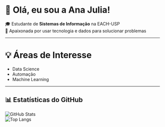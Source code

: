 # 💫 Olá, eu sou a Ana Julia!  

🎓 Estudante de **Sistemas de Informação** na EACH-USP    
🚀 Apaixonada por usar tecnologia e dados para solucionar problemas

---

# 💡 Áreas de Interesse
+ Data Science
+ Automação
+ Machine Learning

---

## 📊 Estatísticas do GitHub
![GitHub Stats](https://github-readme-stats.vercel.app/api?username=najusilva&show_icons=true&theme=tokyonight)  
![Top Langs](https://github-readme-stats.vercel.app/api/top-langs/?username=najusilva&layout=compact&theme=tokyonight)  
